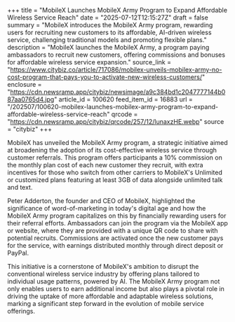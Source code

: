 +++
title = "MobileX Launches MobileX Army Program to Expand Affordable Wireless Service Reach"
date = "2025-07-12T12:15:27Z"
draft = false
summary = "MobileX introduces the MobileX Army program, rewarding users for recruiting new customers to its affordable, AI-driven wireless service, challenging traditional models and promoting flexible plans."
description = "MobileX launches the MobileX Army, a program paying ambassadors to recruit new customers, offering commissions and bonuses for affordable wireless service expansion."
source_link = "https://www.citybiz.co/article/717086/mobilex-unveils-mobilex-army-no-cost-program-that-pays-you-to-activate-new-wireless-customers/"
enclosure = "https://cdn.newsramp.app/citybiz/newsimage/a9c384bd1c2047777144b087aa0765d4.jpg"
article_id = 100620
feed_item_id = 16883
url = "/202507/100620-mobilex-launches-mobilex-army-program-to-expand-affordable-wireless-service-reach"
qrcode = "https://cdn.newsramp.app/citybiz/qrcode/257/12/lunaxzHE.webp"
source = "citybiz"
+++

<p>MobileX has unveiled the MobileX Army program, a strategic initiative aimed at broadening the adoption of its cost-effective wireless service through customer referrals. This program offers participants a 10% commission on the monthly plan cost of each new customer they recruit, with extra incentives for those who switch from other carriers to MobileX's Unlimited or customized plans featuring at least 3GB of data alongside unlimited talk and text.</p><p>Peter Adderton, the founder and CEO of MobileX, highlighted the significance of word-of-marketing in today's digital age and how the MobileX Army program capitalizes on this by financially rewarding users for their referral efforts. Ambassadors can join the program via the MobileX app or website, where they are provided with a unique QR code to share with potential recruits. Commissions are activated once the new customer pays for the service, with earnings distributed monthly through direct deposit or PayPal.</p><p>This initiative is a cornerstone of MobileX's ambition to disrupt the conventional wireless service industry by offering plans tailored to individual usage patterns, powered by AI. The MobileX Army program not only enables users to earn additional income but also plays a pivotal role in driving the uptake of more affordable and adaptable wireless solutions, marking a significant step forward in the evolution of mobile service offerings.</p>